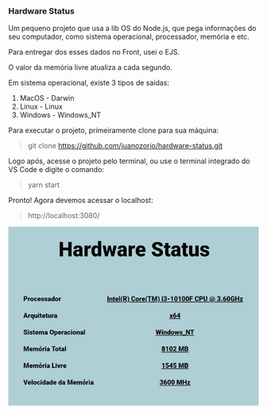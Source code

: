 ### Hardware Status

Um pequeno projeto que usa a lib OS do Node.js, que pega informações do seu computador, como sistema operacional, processador, memória e etc.

Para entregar dos esses dados no Front, usei o EJS.

O valor da memória livre atualiza a cada segundo.

Em sistema operacional, existe 3 tipos de saídas: 

1. MacOS - Darwin
2. Linux - Linux
3. Windows - Windows_NT

Para executar o projeto, primeiramente clone para sua máquina: 

> git clone https://github.com/juanozorio/hardware-status.git

Logo após, acesse o projeto pelo terminal, ou use o terminal integrado do VS Code e digite o comando:

> yarn start

Pronto! Agora devemos acessar o localhost:

> http://localhost:3080/

![infoExample](/images/infosHardware.jpg "Hardware Status")

